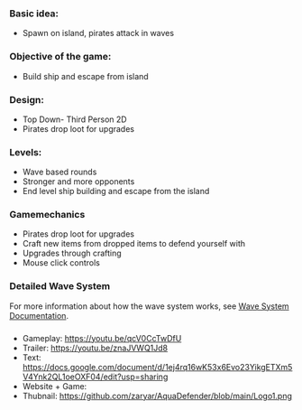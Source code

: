 ### Basic idea:
- Spawn on island, pirates attack in waves

### Objective of the game:
- Build ship and escape from island

### Design:
- Top Down- Third Person 2D
- Pirates drop loot for upgrades

### Levels:
- Wave based rounds
- Stronger and more opponents
- End level ship building and escape from the island

### Gamemechanics
- Pirates drop loot for upgrades
- Craft new items from dropped items to defend yourself with
- Upgrades through crafting
- Mouse click controls

### Detailed Wave System
For more information about how the wave system works, see [Wave System Documentation](WaveSystem.md).

### 
- Gameplay: https://youtu.be/qcV0CcTwDfU
- Trailer: https://youtu.be/znaJVWQ1Jd8
- Text: https://docs.google.com/document/d/1ej4rq16wK53x6Evo23YikgETXm5V4Ynk2QL1oeOXF04/edit?usp=sharing
- Website + Game:
- Thubnail: https://github.com/zaryar/AquaDefender/blob/main/Logo1.png
